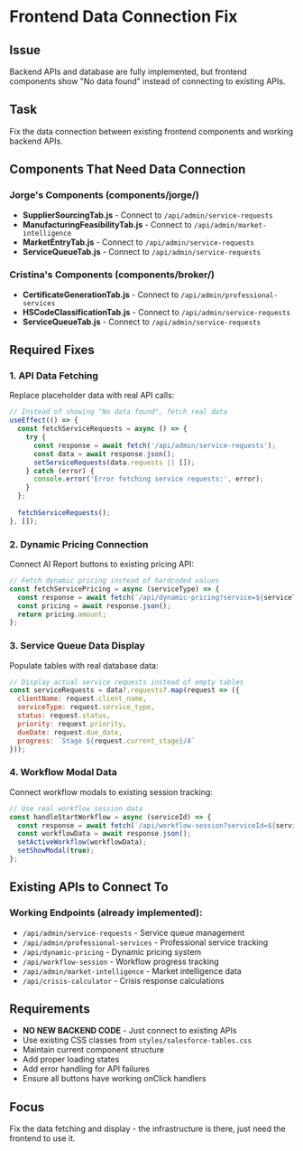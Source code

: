 # Frontend Data Connection Fix

## Issue
Backend APIs and database are fully implemented, but frontend components show "No data found" instead of connecting to existing APIs.

## Task
Fix the data connection between existing frontend components and working backend APIs.

## Components That Need Data Connection

### Jorge's Components (components/jorge/)
- **SupplierSourcingTab.js** - Connect to `/api/admin/service-requests`
- **ManufacturingFeasibilityTab.js** - Connect to `/api/admin/market-intelligence`
- **MarketEntryTab.js** - Connect to `/api/admin/service-requests`
- **ServiceQueueTab.js** - Connect to `/api/admin/service-requests`

### Cristina's Components (components/broker/)
- **CertificateGenerationTab.js** - Connect to `/api/admin/professional-services`
- **HSCodeClassificationTab.js** - Connect to `/api/admin/service-requests`
- **ServiceQueueTab.js** - Connect to `/api/admin/service-requests`

## Required Fixes

### 1. API Data Fetching
Replace placeholder data with real API calls:

```javascript
// Instead of showing "No data found", fetch real data
useEffect(() => {
  const fetchServiceRequests = async () => {
    try {
      const response = await fetch('/api/admin/service-requests');
      const data = await response.json();
      setServiceRequests(data.requests || []);
    } catch (error) {
      console.error('Error fetching service requests:', error);
    }
  };
  
  fetchServiceRequests();
}, []);
```

### 2. Dynamic Pricing Connection
Connect AI Report buttons to existing pricing API:

```javascript
// Fetch dynamic pricing instead of hardcoded values
const fetchServicePricing = async (serviceType) => {
  const response = await fetch(`/api/dynamic-pricing?service=${serviceType}`);
  const pricing = await response.json();
  return pricing.amount;
};
```

### 3. Service Queue Data Display
Populate tables with real database data:

```javascript
// Display actual service requests instead of empty tables
const serviceRequests = data?.requests?.map(request => ({
  clientName: request.client_name,
  serviceType: request.service_type,
  status: request.status,
  priority: request.priority,
  dueDate: request.due_date,
  progress: `Stage ${request.current_stage}/4`
}));
```

### 4. Workflow Modal Data
Connect workflow modals to existing session tracking:

```javascript
// Use real workflow session data
const handleStartWorkflow = async (serviceId) => {
  const response = await fetch(`/api/workflow-session?serviceId=${serviceId}`);
  const workflowData = await response.json();
  setActiveWorkflow(workflowData);
  setShowModal(true);
};
```

## Existing APIs to Connect To

### Working Endpoints (already implemented):
- `/api/admin/service-requests` - Service queue management
- `/api/admin/professional-services` - Professional service tracking
- `/api/dynamic-pricing` - Dynamic pricing system
- `/api/workflow-session` - Workflow progress tracking
- `/api/admin/market-intelligence` - Market intelligence data
- `/api/crisis-calculator` - Crisis response calculations

## Requirements
- **NO NEW BACKEND CODE** - Just connect to existing APIs
- Use existing CSS classes from `styles/salesforce-tables.css`
- Maintain current component structure
- Add proper loading states
- Add error handling for API failures
- Ensure all buttons have working onClick handlers

## Focus
Fix the data fetching and display - the infrastructure is there, just need the frontend to use it.